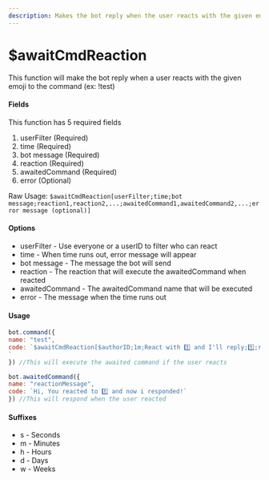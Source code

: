 ```yaml
---
description: Makes the bot reply when the user reacts with the given emoji to the command
---
```


# $awaitCmdReaction

This function will make the bot reply when a user reacts with the given emoji to the command \(ex: !test\)

#### Fields

This function has 5 required fields

1. userFilter \(Required\)
2. time \(Required\)
3. bot message \(Required\)
4. reaction \(Required\)
5. awaitedCommand \(Required\)
6. error \(Optional\)

Raw Usage: `$awaitCmdReaction[userFilter;time;bot message;reaction1,reaction2,...;awaitedCommand1,awaitedCommand2,...;error message (optional)]`

#### Options

* userFilter - Use everyone or a userID to filter who can react
* time - When time runs out, error message will appear
* bot message - The message the bot will send
* reaction - The reaction that will execute the awaitedCommand when reacted
* awaitedCommand - The awaitedCommand name that will be executed
* error - The message when the time runs out

#### Usage

```javascript
bot.command({
name: "test",
code: `$awaitCmdReaction[$authorID;1m;React with 1️⃣ and I'll reply;1️⃣;reactionMessage;Command Timed out] !
`
}) //This will execute the awaited command if the user reacts

bot.awaitedCommand({
name: "reactionMessage",
code: `Hi, You reacted to 1️⃣ and now i responded!`
}) //This will respond when the user reacted
```

#### Suffixes

* s - Seconds
* m - Minutes
* h - Hours
* d - Days
* w - Weeks

